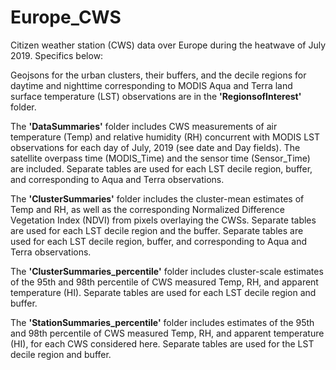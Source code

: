 # Europe_CWS
Citizen weather station (CWS) data over Europe during the heatwave of July 2019. Specifics below:

Geojsons for the urban clusters, their buffers, and the decile regions for daytime and nighttime corresponding to MODIS Aqua and Terra land surface temperature (LST) observations are in the **'RegionsofInterest'** folder.  

The **'DataSummaries'** folder includes CWS measurements of air temperature (Temp) and relative humidity (RH) concurrent with MODIS LST observations for each day of July, 2019 (see date and Day fields). The satellite overpass time (MODIS_Time) and the sensor time (Sensor_Time) are included. Separate tables are used for each LST decile region, buffer, and corresponding to Aqua and Terra observations. 

The **'ClusterSummaries'** folder includes the cluster-mean estimates of Temp and RH, as well as the corresponding Normalized Difference Vegetation Index (NDVI) from pixels overlaying the CWSs. Separate tables are used for each LST decile region and the buffer. Separate tables are used for each LST decile region, buffer, and corresponding to Aqua and Terra observations. 

The **'ClusterSummaries_percentile'** folder includes cluster-scale estimates of the 95th and 98th percentile of CWS measured Temp, RH, and apparent temperature (HI). Separate tables are used for each LST decile region and buffer. 

The **'StationSummaries_percentile'** folder includes estimates of the 95th and 98th percentile of CWS measured Temp, RH, and apparent temperature (HI), for each CWS considered here. Separate tables are used for the LST decile region and buffer. 
